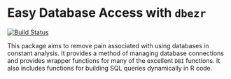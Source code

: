 # Easy Database Access with  `dbezr`

[![Build Status](https://travis-ci.org/acjackman/dbezr.svg?branch=master)](https://travis-ci.org/acjackman/dbezr)

This package aims to remove pain associated with using databases in constant analysis. It provides a method of managing database connections and provides wrapper functions for many of the excellent `DBI` functions. It also includes functions for building SQL queries dynamically in R code.
